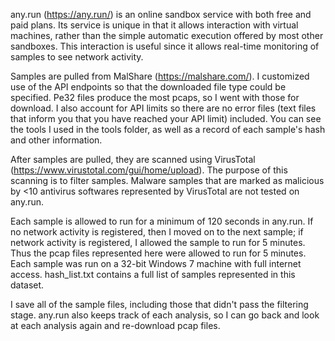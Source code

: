 any.run (https://any.run/) is an online sandbox service with both free and paid plans.  Its service is unique in that it allows interaction with virtual machines, rather than the simple automatic execution offered by most other sandboxes.  This interaction is useful since it allows real-time monitoring of samples to see network activity.

Samples are pulled from MalShare (https://malshare.com/).  I customized use of the API endpoints so that the downloaded file type could be specified.  Pe32 files produce the most pcaps, so I went with those for download.  I also account for API limits so there are no error files (text files that inform you that you have reached your API limit) included.  You can see the tools I used in the tools folder, as well as a record of each sample's hash and other information.

After samples are pulled, they are scanned using VirusTotal (https://www.virustotal.com/gui/home/upload).  The purpose of this scanning is to filter samples.  Malware samples that are marked as malicious by <10 antivirus softwares represented by VirusTotal are not tested on any.run.

Each sample is allowed to run for a minimum of 120 seconds in any.run.  If no network activity is registered, then I moved on to the next sample; if network activity is registered, I allowed the sample to run for 5 minutes.  Thus the pcap files represented here were allowed to run for 5 minutes.  Each sample was run on a 32-bit Windows 7 machine with full internet access.  hash_list.txt contains a full list of samples represented in this dataset.

I save all of the sample files, including those that didn't pass the filtering stage.  any.run also keeps track of each analysis, so I can go back and look at each analysis again and re-download pcap files.

